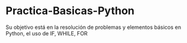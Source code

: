 # Practica-Basicas-Python
Su objetivo está en la resolución de problemas y elementos básicos en Python, el uso de IF, WHILE, FOR

